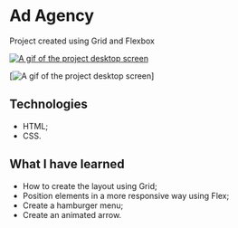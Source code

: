 # Ad Agency

Project created using Grid and Flexbox

[<img src="./src/desktop-screen.gif" alt="A gif of the project desktop screen">](https://bo83dev.github.io/ad-agency/)

[<img src="./src/mobile-screen.gif" alt="A gif of the project desktop screen">]

## Technologies
- HTML;
- CSS.

## What I have learned
- How to create the layout using Grid;
- Position elements in a more responsive way using Flex;
- Create a hamburger menu;
- Create an animated arrow.

